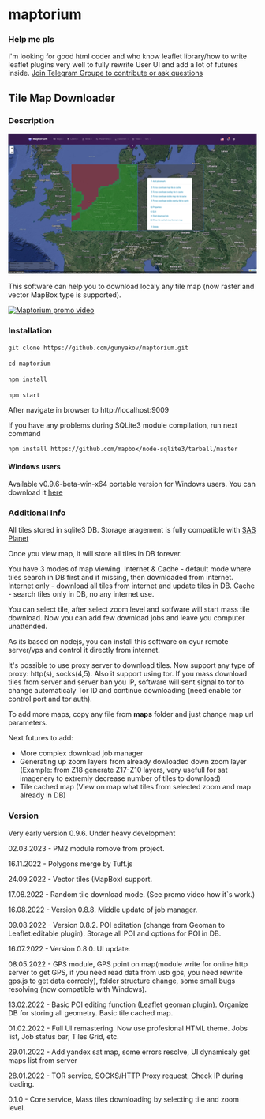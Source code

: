 # maptorium

### Help me pls

I'm looking for good html coder and who know leaflet library/how to write leaflet plugins very well to fully rewrite User UI and add a lot of futures inside. [Join Telegram Groupe to contribute or ask questions](https://t.me/maptorium)

## Tile Map Downloader

### Description

![Main UI](/main.png)

This software can help you to download localy any tile map (now raster and vector MapBox type is supported).

[![Maptorium promo video](http://img.youtube.com/vi/cgqhKeX2Nk4/0.jpg)](https://youtu.be/cgqhKeX2Nk4)

### Installation

```
git clone https://github.com/gunyakov/maptorium.git

cd maptorium

npm install

npm start
```

After navigate in browser to http://localhost:9009

If you have any problems during SQLite3 module compilation, run next command

```
npm install https://github.com/mapbox/node-sqlite3/tarball/master
```

#### Windows users

Available v0.9.6-beta-win-x64 portable version for Windows users. You can download it [here](https://github.com/gunyakov/maptorium/releases/tag/0.9.6)

### Additional Info

All tiles stored in sqlite3 DB. Storage aragement is fully compatible with [SAS Planet](https://sasgis.org)

Once you view map, it will store all tiles in DB forever.

You have 3 modes of map viewing. Internet & Cache - default mode where tiles search in DB first and if missing, then downloaded from internet. Internet only - download all tiles from internet and update tiles in DB. Cache - search tiles only in DB, no any internet use.

You can select tile, after select zoom level and sotfware will start mass tile download. Now you can add few download jobs and leave you computer unattended.

As its based on nodejs, you can install this software on oyur remote server/vps and control it directly from internet.

It's possible to use proxy server to download tiles. Now support any type of proxy: http(s), socks(4,5). Also it support using tor. If you mass download tiles from server and server ban you IP, software will sent signal to tor to change automaticaly Tor ID and continue downloading (need enable tor control port and tor auth).

To add more maps, copy any file from **maps** folder and just change map url parameters.

Next futures to add:
- More complex download job manager
- Generating up zoom layers from already dowloaded down zoom layer (Example: from Z18 generate Z17-Z10 layers, very usefull for sat imagenery to extremly decrease number of tiles to download)
- Tile cached map (View on map what tiles from selected zoom and map already in DB)

### Version

Very early version 0.9.6. Under heavy development

02.03.2023 - PM2 module romove from project.

16.11.2022 - Polygons merge by Tuff.js

24.09.2022 - Vector tiles (MapBox) support.

17.08.2022 - Random tile download mode. (See promo video how it`s work.)

16.08.2022 - Version 0.8.8. Middle update of job manager.

09.08.2022 - Version 0.8.2. POI editation (change from Geoman to Leaflet.editable plugin). Storage all POI and options for POI in DB.

16.07.2022 - Version 0.8.0. UI update.

08.05.2022 - GPS module, GPS point on map(module write for online http server to get GPS, if you need read data from usb gps, you need rewrite gps.js to get data correcly), folder structure change, some small bugs resolving (now compatible with Windows).

13.02.2022 - Basic POI editing function (Leaflet geoman plugin). Organize DB for storing all geometry. Basic tile cached map.

01.02.2022 - Full UI remastering. Now use profesional HTML theme. Jobs list, Job status bar, Tiles Grid, etc.

29.01.2022 - Add yandex sat map, some errors resolve, UI dynamicaly get maps list from server

28.01.2022 - TOR service, SOCKS/HTTP Proxy request, Check IP during loading.

0.1.0 - Core service, Mass tiles downloading by selecting tile and zoom level.
